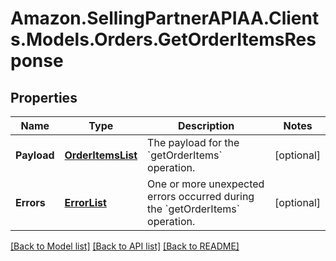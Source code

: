 # Amazon.SellingPartnerAPIAA.Clients.Models.Orders.GetOrderItemsResponse
## Properties

Name | Type | Description | Notes
------------ | ------------- | ------------- | -------------
**Payload** | [**OrderItemsList**](OrderItemsList.md) | The payload for the &#x60;getOrderItems&#x60; operation. | [optional] 
**Errors** | [**ErrorList**](ErrorList.md) | One or more unexpected errors occurred during the &#x60;getOrderItems&#x60; operation. | [optional] 

[[Back to Model list]](../README.md#documentation-for-models) [[Back to API list]](../README.md#documentation-for-api-endpoints) [[Back to README]](../README.md)

